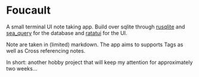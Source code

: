 # Foucault
A small terminal UI note taking app.
Build over sqlite through [rusqlite](https://github.com/rusqlite/rusqlite) and [sea_query](https://github.com/SeaQL/sea-query) for the database and [ratatui](https://github.com/ratatui-org/ratatui) for the UI.

Note are taken in (limited) markdown.
The app aims to supports Tags as well as Cross referencing notes.

In short: another hobby project that will keep my attention for approximately two weeks...
